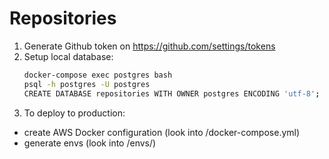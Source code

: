 # Repositories

1. Generate Github token on https://github.com/settings/tokens
2. Setup local database:
    ```bash
    docker-compose exec postgres bash
    psql -h postgres -U postgres
    CREATE DATABASE repositories WITH OWNER postgres ENCODING 'utf-8';
    ```
3. To deploy to production:
  * create AWS Docker configuration (look into /docker-compose.yml)
  * generate envs (look into /envs/)
